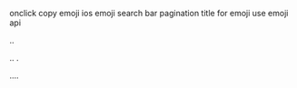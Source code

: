 


onclick copy emoji
ios emoji 
search bar
pagination
title for emoji
use emoji api

..

..
.


....
